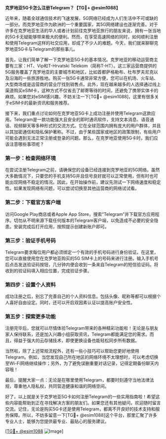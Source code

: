 **克罗地亚5G卡怎么注册Telegram？【TG💪+ @esim1088】**

近年来，随着全球通信技术的飞速发展，5G网络已经成为人们生活中不可或缺的一部分。而克罗地亚作为欧洲的一个重要国家，其5G网络建设也逐渐完善。对于许多在克罗地亚生活的华人或者计划前往克罗地亚旅行的朋友来说，拥有一张当地的5G卡无疑能够带来极大的便利。然而，在享受高速网络的同时，如何顺利注册和使用Telegram这样的社交应用，却成了不少人的难题。今天，我们就来聊聊克罗地亚5G卡与Telegram的那些事儿。

首先，让我们简单了解一下克罗地亚5G卡的基本情况。克罗地亚的移动运营商主要有三家：HT、Vip和T-Hrvatski Telekom（简称T-HT）。这三家运营商提供的5G服务覆盖了克罗地亚的主要城市和地区，比如首都萨格勒布、杜布罗夫尼克以及沿海的一些旅游胜地。购买一张5G卡通常非常方便，您可以在机场、火车站、大型商场或是运营商的营业厅找到销售点。此外，现在越来越多的人选择通过线上渠道购买eSIM卡，这种方式不仅省去了邮寄等待的时间，还避免了携带实体卡的麻烦。如果您对eSIM感兴趣，不妨关注一下[TG💪+ @esim1088]，这里有很多关于eSIM卡的最新资讯和服务推荐。

接下来，我们重点讨论如何在克罗地亚5G卡上成功注册并使用Telegram这款应用。Telegram是一款功能强大且安全的即时通讯软件，支持文本消息、语音通话、视频聊天等多种形式的交流方式。它在全球范围内拥有庞大的用户群体，并且以其加密通信和隐私保护著称。不过，由于某些国家或地区的政策限制，有些用户可能会遇到无法正常注册或登录的问题。那么，在克罗地亚使用5G卡时，我们应该注意哪些事项呢？

### 第一步：检查网络环境

在尝试注册Telegram之前，请确保您的设备已经连接到克罗地亚的5G网络。虽然大多数情况下，只要您的手机支持5G并且信号良好就可以正常使用，但有时也可能出现网络不稳定的情况。因此，在开始操作前，建议先测试一下网络速度和稳定性。如果发现网络有问题，可以尝试切换至其他运营商的网络试试看。

### 第二步：下载官方客户端

访问Google Play商店或者Apple App Store，搜索“Telegram”并下载官方应用程序。切勿从不明来源下载任何版本的Telegram客户端，以免造成不必要的安全隐患。安装完成后打开应用，按照提示创建新账户即可。

### 第三步：验证手机号码

Telegram要求每位用户都必须绑定一个有效的手机号码进行身份验证。在这里，您可以直接使用您在克罗地亚购买的5G SIM卡上的号码来进行注册。输入手机号后点击发送验证码按钮，几分钟内便会收到一条来自Telegram的短信验证码。将收到的验证码填入相应位置，完成验证步骤。

### 第四步：设置个人资料

成功注册之后，别忘了完善自己的个人资料信息。包括头像、昵称等都可以根据个人喜好自由设定。同时，还可以开启双因素认证以提高账户安全性。

### 第五步：探索更多功能

注册完毕后，您就可以尽情体验Telegram带来的各种精彩功能啦！无论是与朋友家人保持联系，还是加入兴趣小组获取资讯，Telegram都能满足您的需求。而且，得益于强大的云存储技术，即使更换设备也能轻松同步所有数据。

当然啦，除了上述常规流程外，还有一些小技巧可以帮助您更好地使用Telegram。例如，当您发现自己所在地区的网络环境不太理想时，可以考虑切换至Wi-Fi网络继续操作；另外，为了避免误删重要对话记录，记得定期备份聊天内容哦！

最后，提醒大家一点：无论是在哪里使用Telegram，都要时刻遵守当地法律法规，尊重他人隐私权，共同营造健康和谐的网络空间。

好了，以上就是关于克罗地亚5G卡如何注册Telegram的一些实用指南啦！希望这些内容能帮助到正在寻找解决方案的朋友们。如果您还有其他疑问，欢迎随时留言交流。记住，无论是购买5G卡还是使用Telegram，都离不开良好的技术支持和服务保障。所以，不妨多留意一下[TG💪+ @esim1088]这个平台，那里汇聚了许多专业人士，能够为您提供最专业、最贴心的服务建议。

[[TG💪+ @esim1088](https://t.me/s/esim1088) ![Image](https://i.postimg.cc/4NQfJmqS/Snipaste-2025-05-13-00-14-12.png)]